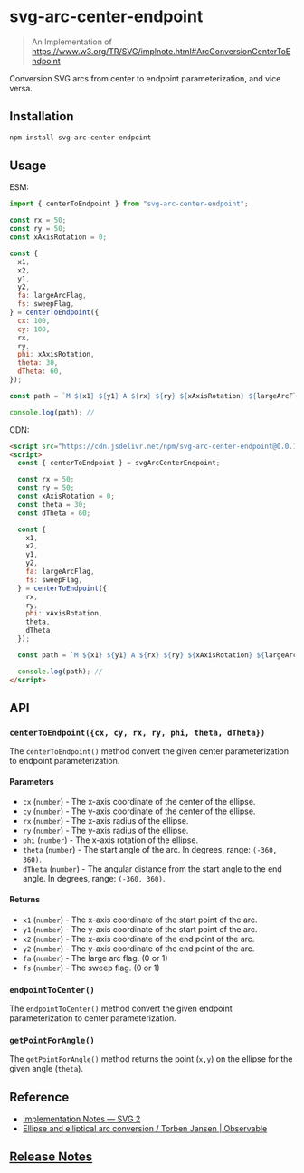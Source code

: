 # svg-arc-center-endpoint

> An Implementation of https://www.w3.org/TR/SVG/implnote.html#ArcConversionCenterToEndpoint

Conversion SVG arcs from center to endpoint parameterization, and vice versa.

## Installation

```sh
npm install svg-arc-center-endpoint
```

## Usage

ESM:

```js
import { centerToEndpoint } from "svg-arc-center-endpoint";

const rx = 50;
const ry = 50;
const xAxisRotation = 0;

const {
  x1,
  x2,
  y1,
  y2,
  fa: largeArcFlag,
  fs: sweepFlag,
} = centerToEndpoint({
  cx: 100,
  cy: 100,
  rx,
  ry,
  phi: xAxisRotation,
  theta: 30,
  dTheta: 60,
});

const path = `M ${x1} ${y1} A ${rx} ${ry} ${xAxisRotation} ${largeArcFlag} ${sweepFlag} ${x2} ${y2}`;

console.log(path); //
```

CDN:

```html
<script src="https://cdn.jsdelivr.net/npm/svg-arc-center-endpoint@0.0.1"></script>
<script>
  const { centerToEndpoint } = svgArcCenterEndpoint;

  const rx = 50;
  const ry = 50;
  const xAxisRotation = 0;
  const theta = 30;
  const dTheta = 60;

  const {
    x1,
    x2,
    y1,
    y2,
    fa: largeArcFlag,
    fs: sweepFlag,
  } = centerToEndpoint({
    rx,
    ry,
    phi: xAxisRotation,
    theta,
    dTheta,
  });

  const path = `M ${x1} ${y1} A ${rx} ${ry} ${xAxisRotation} ${largeArcFlag} ${sweepFlag} ${x2} ${y2}`;

  console.log(path); //
</script>
```

## API

### `centerToEndpoint({cx, cy, rx, ry, phi, theta, dTheta})`

The `centerToEndpoint()` method convert the given center parameterization to endpoint parameterization.

#### Parameters

- `cx` (`number`) - The x-axis coordinate of the center of the ellipse.
- `cy` (`number`) - The y-axis coordinate of the center of the ellipse.
- `rx` (`number`) - The x-axis radius of the ellipse.
- `ry` (`number`) - The y-axis radius of the ellipse.
- `phi` (`number`) - The x-axis rotation of the ellipse.
- `theta` (`number`) - The start angle of the arc. In degrees, range: `(-360, 360)`.
- `dTheta` (`number`) - The angular distance from the start angle to the end angle. In degrees, range: `(-360, 360)`.

#### Returns

- `x1` (`number`) - The x-axis coordinate of the start point of the arc.
- `y1` (`number`) - The y-axis coordinate of the start point of the arc.
- `x2` (`number`) - The x-axis coordinate of the end point of the arc.
- `y2` (`number`) - The y-axis coordinate of the end point of the arc.
- `fa` (`number`) - The large arc flag. (0 or 1)
- `fs` (`number`) - The sweep flag. (0 or 1)

### `endpointToCenter()`

The `endpointToCenter()` method convert the given endpoint parameterization to center parameterization.

### `getPointForAngle()`

The `getPointForAngle()` method returns the point (`x,y`) on the ellipse for the given angle (`theta`).

## Reference

- [Implementation Notes — SVG 2](https://www.w3.org/TR/SVG/implnote.html)
- [Ellipse and elliptical arc conversion / Torben Jansen | Observable](https://observablehq.com/@toja/ellipse-and-elliptical-arc-conversion)

## [Release Notes](./CHANGELOG.md)

<!-- Definitions -->

[svg-arc-center-endpoint]: https://zjffun.github.io/svg-arc-center-endpoint/
[fury-link]: https://badge.fury.io/js/svg-arc-center-endpoint
[fury-badge]: https://badge.fury.io/js/svg-arc-center-endpoint.svg
[jsdelivr-link]: https://www.jsdelivr.com/package/npm/svg-arc-center-endpoint
[jsdelivr-badge]: https://data.jsdelivr.com/v1/package/npm/svg-arc-center-endpoint/badge
[codecov-badge]: https://codecov.io/gh/zjffun/svg-arc-center-endpoint/branch/main/graph/badge.svg
[codecov-link]: https://codecov.io/gh/zjffun/svg-arc-center-endpoint
